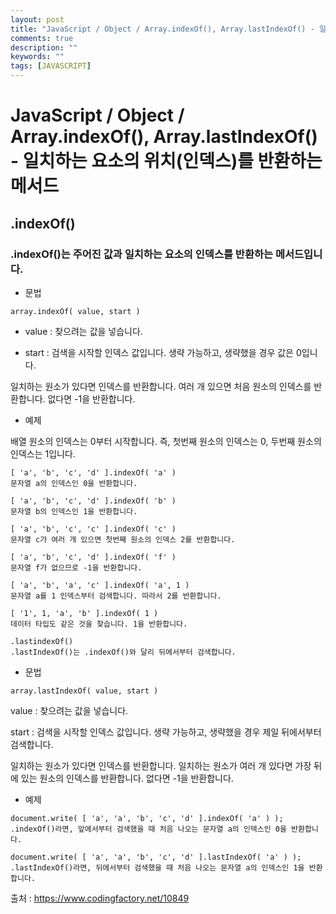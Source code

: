 ```yaml
---
layout: post
title: "JavaScript / Object / Array.indexOf(), Array.lastIndexOf() - 일치하는 요소의 위치(인덱스)를 반환하는 메서드"
comments: true
description: ""
keywords: ""
tags: [JAVASCRIPT]
---
```


# JavaScript / Object / Array.indexOf(), Array.lastIndexOf() - 일치하는 요소의 위치(인덱스)를 반환하는 메서드

## .indexOf()

### .indexOf()는 주어진 값과 일치하는 요소의 인덱스를 반환하는 메서드입니다.

- 문법

```
array.indexOf( value, start )
```

- value : 찾으려는 값을 넣습니다.

- start : 검색을 시작할 인덱스 값입니다. 생략 가능하고, 생략했을 경우 값은 0입니다.

일치하는 원소가 있다면 인덱스를 반환합니다. 여러 개 있으면 처음 원소의 인덱스를 반환합니다. 없다면 -1을 반환합니다.

- 예제

배열 원소의 인덱스는 0부터 시작합니다. 즉, 첫번째 원소의 인덱스는 0, 두번째 원소의 인덱스는 1입니다.

```
[ 'a', 'b', 'c', 'd' ].indexOf( 'a' )
문자열 a의 인덱스인 0을 반환합니다.

[ 'a', 'b', 'c', 'd' ].indexOf( 'b' )
문자열 b의 인덱스인 1을 반환합니다.

[ 'a', 'b', 'c', 'c' ].indexOf( 'c' )
문자열 c가 여러 개 있으면 첫번째 원소의 인덱스 2를 반환합니다.

[ 'a', 'b', 'c', 'd' ].indexOf( 'f' )
문자열 f가 없으므로 -1을 반환합니다.

[ 'a', 'b', 'a', 'c' ].indexOf( 'a', 1 )
문자열 a를 1 인덱스부터 검색합니다. 따라서 2를 반환합니다.

[ '1', 1, 'a', 'b' ].indexOf( 1 )
데이터 타입도 같은 것을 찾습니다. 1을 반환합니다.

.lastindexOf()
.lastIndexOf()는 .indexOf()와 달리 뒤에서부터 검색합니다.
```

- 문법

```
array.lastIndexOf( value, start )
```

value : 찾으려는 값을 넣습니다.

start : 검색을 시작할 인덱스 값입니다. 생략 가능하고, 생략했을 경우 제일 뒤에서부터 검색합니다.

일치하는 원소가 있다면 인덱스를 반환합니다. 일치하는 원소가 여러 개 있다면 가장 뒤에 있는 원소의 인덱스를 반환합니다. 없다면 -1을 반환합니다.

- 예제
```
document.write( [ 'a', 'a', 'b', 'c', 'd' ].indexOf( 'a' ) );
.indexOf()라면, 앞에서부터 검색했을 때 처음 나오는 문자열 a의 인덱스인 0을 반환합니다.

document.write( [ 'a', 'a', 'b', 'c', 'd' ].lastIndexOf( 'a' ) );
.lastIndexOf()라면, 뒤에서부터 검색했을 때 처음 나오는 문자열 a의 인덱스인 1을 반환합니다.
```

출처 : https://www.codingfactory.net/10849